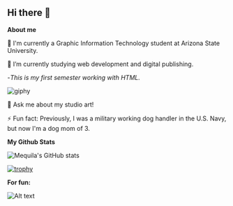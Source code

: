 ## Hi there 👋

<!--
**mmurarikl/mmurarikl** is a ✨ _special_ ✨ repository because its `README.md` (this file) appears on your GitHub profile.-->

**About me**

🔭 I'm currently a Graphic Information Technology student at Arizona State University.

🌱 I’m currently studying web development and digital publishing. 

-*This is my first semester working with HTML.*

![giphy](https://github.com/user-attachments/assets/128b781c-e665-4e9e-89d1-5d80b9000350)

💬 Ask me about my studio art!

⚡ Fun fact: Previously, I was a military working dog handler in the U.S. Navy, but now I'm a dog mom of 3. 

**My Github Stats**

![Mequila's GitHub stats](https://github-readme-stats.vercel.app/api?username=mmurarikl&theme=vision-friendly-dark=true)

[![trophy](https://github-profile-trophy.vercel.app/?username=mmurarikl&theme=onedark)](https://github.com/ryo-ma/github-profile-trophy)

**For fun:**

![Alt text](https://spotify-recently-played-readme.vercel.app/api?user=radzillah)